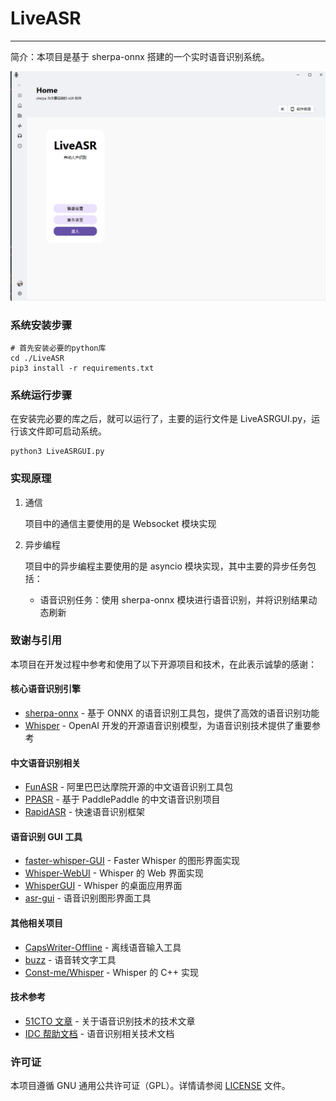 # LiveASR

----

简介：本项目是基于 sherpa-onnx 搭建的一个实时语音识别系统。

<p align="center">
  <img src="assets/main_window.png" alt="主窗口界面" width="800">
</p>

### 系统安装步骤

```shell
# 首先安装必要的python库
cd ./LiveASR
pip3 install -r requirements.txt
```

### 系统运行步骤

在安装完必要的库之后，就可以运行了，主要的运行文件是 LiveASRGUI.py，运行该文件即可启动系统。

```shell
python3 LiveASRGUI.py
```


### 实现原理

1. 通信

   项目中的通信主要使用的是 Websocket 模块实现

2. 异步编程

   项目中的异步编程主要使用的是 asyncio 模块实现，其中主要的异步任务包括：

   - 语音识别任务：使用 sherpa-onnx 模块进行语音识别，并将识别结果动态刷新

### 致谢与引用

本项目在开发过程中参考和使用了以下开源项目和技术，在此表示诚挚的感谢：

#### 核心语音识别引擎
- [sherpa-onnx](https://github.com/k2-fsa/sherpa-onnx) - 基于 ONNX 的语音识别工具包，提供了高效的语音识别功能
- [Whisper](https://github.com/openai/whisper) - OpenAI 开发的开源语音识别模型，为语音识别技术提供了重要参考

#### 中文语音识别相关
- [FunASR](https://github.com/modelscope/FunASR) - 阿里巴巴达摩院开源的中文语音识别工具包
- [PPASR](https://github.com/yeyupiaoling/PPASR) - 基于 PaddlePaddle 的中文语音识别项目
- [RapidASR](https://github.com/RapidAI/RapidASR) - 快速语音识别框架

#### 语音识别 GUI 工具
- [faster-whisper-GUI](https://github.com/CheshireCC/faster-whisper-GUI) - Faster Whisper 的图形界面实现
- [Whisper-WebUI](https://github.com/jhj0517/Whisper-WebUI) - Whisper 的 Web 界面实现
- [WhisperGUI](https://github.com/ADT109119/WhisperGUI) - Whisper 的桌面应用界面
- [asr-gui](https://github.com/farhadcuber/asr-gui) - 语音识别图形界面工具

#### 其他相关项目
- [CapsWriter-Offline](https://github.com/HaujetZhao/CapsWriter-Offline) - 离线语音输入工具
- [buzz](https://github.com/chidiwilliams/buzz) - 语音转文字工具
- [Const-me/Whisper](https://github.com/Const-me/Whisper) - Whisper 的 C++ 实现

#### 技术参考
- [51CTO 文章](https://www.51cto.com/article/778871.html) - 关于语音识别技术的技术文章
- [IDC 帮助文档](https://www.idc.net/help/414963/) - 语音识别相关技术文档

### 许可证

本项目遵循 GNU 通用公共许可证（GPL）。详情请参阅 [LICENSE](LICENSE) 文件。
